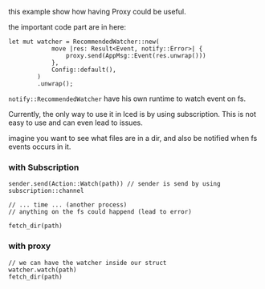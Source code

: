 this example show how having Proxy could be useful.


the important code part are in here:

```
let mut watcher = RecommendedWatcher::new(
            move |res: Result<Event, notify::Error>| {
                proxy.send(AppMsg::Event(res.unwrap()))
            },
            Config::default(),
        )
        .unwrap();

```

`notify::RecommendedWatcher` have his own runtime to watch event on fs.

Currently, the only way to use it in Iced is by using subscription. This is not easy to use and can even lead to issues.

imagine you want to see what files are in a dir, and also be notified when fs events occurs in it.

### with Subscription
```
sender.send(Action::Watch(path)) // sender is send by using subscription::channel

// ... time ... (another process)
// anything on the fs could happend (lead to error)

fetch_dir(path)
```

### with proxy
```
// we can have the watcher inside our struct
watcher.watch(path)
fetch_dir(path)
```